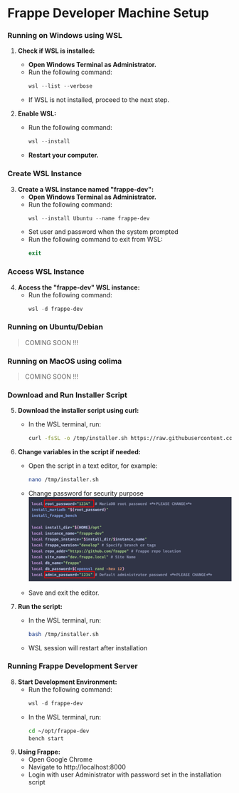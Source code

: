 # Frappe Developer Machine Setup

### Running on Windows using WSL

1. **Check if WSL is installed:**

   - **Open Windows Terminal as Administrator.**
   - Run the following command:
     ```powershell
     wsl --list --verbose
     ```
   - If WSL is not installed, proceed to the next step.

2. **Enable WSL:**
   - Run the following command:
     ```powershell
     wsl --install
     ```
   - **Restart your computer.**

### Create WSL Instance

3. **Create a WSL instance named "frappe-dev":**
   - **Open Windows Terminal as Administrator.**
   - Run the following command:
     ```powershell
     wsl --install Ubuntu --name frappe-dev
     ```
   - Set user and password when the system prompted
   - Run the following command to exit from WSL:
     ```powershell
     exit
     ```

### Access WSL Instance

4. **Access the "frappe-dev" WSL instance:**
   - Run the following command:
     ```powershell
     wsl -d frappe-dev
     ```

### Running on Ubuntu/Debian

> COMING SOON !!!

### Running on MacOS using colima

> COMING SOON !!!

### Download and Run Installer Script

5. **Download the installer script using curl:**

   - In the WSL terminal, run:
     ```bash
     curl -fsSL -o /tmp/installer.sh https://raw.githubusercontent.com/akarapol/frappe-dev-machine-installer/refs/heads/main/installer.sh
     ```

6. **Change variables in the script if needed:**

   - Open the script in a text editor, for example:

     ```bash
     nano /tmp/installer.sh
     ```

   - Change password for security purpose
     <img src="images/set_variables.png" width="600px">
   - Save and exit the editor.

7. **Run the script:**

   - In the WSL terminal, run:

     ```bash
     bash /tmp/installer.sh
     ```

   - WSL session will restart after installation

### Running Frappe Development Server

8. **Start Development Environment:**
   - Run the following command:
     ```powershell
     wsl -d frappe-dev
     ```
   - In the WSL terminal, run:
     ```bash
     cd ~/opt/frappe-dev
     bench start
     ```
9. **Using Frappe:**
   - Open Google Chrome
   - Navigate to http://localhost:8000
   - Login with user Administrator with password set in the installation script
